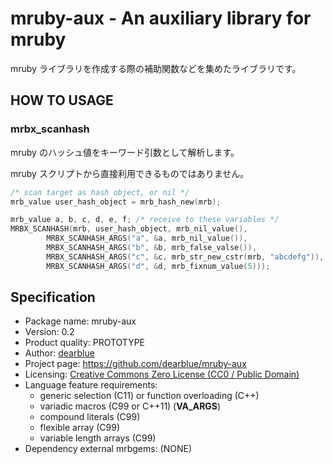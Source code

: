 # mruby-aux - An auxiliary library for mruby

mruby ライブラリを作成する際の補助関数などを集めたライブラリです。


## HOW TO USAGE

### mrbx_scanhash

mruby のハッシュ値をキーワード引数として解析します。

mruby スクリプトから直接利用できるものではありません。

```c
/* scan target as hash object, or nil */
mrb_value user_hash_object = mrb_hash_new(mrb);

mrb_value a, b, c, d, e, f; /* receive to these variables */
MRBX_SCANHASH(mrb, user_hash_object, mrb_nil_value(),
        MRBX_SCANHASH_ARGS("a", &a, mrb_nil_value()),
        MRBX_SCANHASH_ARGS("b", &b, mrb_false_valse()),
        MRBX_SCANHASH_ARGS("c", &c, mrb_str_new_cstr(mrb, "abcdefg")),
        MRBX_SCANHASH_ARGS("d", &d, mrb_fixnum_value(5)));
```


## Specification

  * Package name: mruby-aux
  * Version: 0.2
  * Product quality: PROTOTYPE
  * Author: [dearblue](https://github.com/dearblue)
  * Project page: <https://github.com/dearblue/mruby-aux>
  * Licensing: [Creative Commons Zero License (CC0 / Public Domain)](LICENSE)
  * Language feature requirements:
      * generic selection (C11) or function overloading (C++)
      * variadic macros (C99 or C++11) (__VA_ARGS__)
      * compound literals (C99)
      * flexible array (C99)
      * variable length arrays (C99)
  * Dependency external mrbgems: (NONE)

